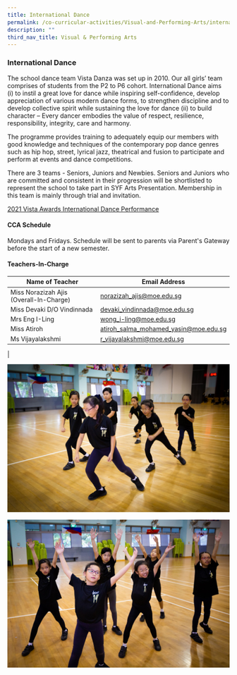 ```yaml
---
title: International Dance
permalink: /co-curricular-activities/Visual-and-Performing-Arts/international-dance/
description: ""
third_nav_title: Visual & Performing Arts
---
```

### International Dance

The school dance team Vista Danza was set up in 2010. Our all girls’ team comprises of students from the P2 to P6 cohort. International Dance aims (i) to instil a great love for dance while inspiring self-confidence, develop appreciation of various modern dance forms, to strengthen discipline and to develop collective spirit while sustaining the love for dance (ii) to build character – Every dancer embodies the value of respect, resilience, responsibility, integrity, care and harmony.

The programme provides training to adequately equip our members with good knowledge and techniques of the contemporary pop dance genres such as hip hop, street, lyrical jazz, theatrical and fusion to participate and perform at events and dance competitions.

There are 3 teams - Seniors, Juniors and Newbies. Seniors and Juniors who are committed and consistent in their progression will be shortlisted to represent the school to take part in SYF Arts Presentation. Membership in this team is mainly through trial and invitation.

[2021 Vista Awards International Dance Performance](https://drive.google.com/file/d/1KSwPw9jufsLKv_504V-N2gJ8-fAHQZ1c/view?usp=sharing)

#### CCA Schedule
Mondays and Fridays. Schedule will be sent to parents via Parent's Gateway before the start of a new semester.

#### Teachers-In-Charge

| Name of Teacher | Email Address |
|----|----|
| Miss Norazizah Ajis (Overall-In-Charge)  | [norazizah_ajis@moe.edu.sg](mailto:norazizah_ajis@moe.edu.sg) |
| Miss Devaki D/O Vindinnada  | [devaki_vindinnada@moe.edu.sg](mailto:devaki_vindinnada@moe.edu.sg)  |
| Mrs Eng I-Ling   | [wong_i-ling@moe.edu.sg](mailto:wong_i-ling@moe.edu.sg)  |
|Miss Atiroh  | [atiroh_salma_mohamed_yasin@moe.edu.sg](mailto:atiroh_salma_mohamed_yasin@moe.edu.sg)  |
|Ms Vijayalakshmi | [r_vijayalakshmi@moe.edu.sg](mailto:r_vijayalakshmi@moe.edu.sg)  |
|


![](/images/international%20dance%201.jpg)

![](/images/international%20dance%202.jpg)